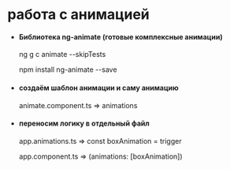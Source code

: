 # работа с анимацией

- #### Библиотека ng-animate (готовые комплексные анимации)

  ng g c animate --skipTests

  npm install ng-animate --save

- #### создаём шаблон анимации и саму анимацию

  animate.component.ts => animations

- #### переносим логику в отдельный файл

  app.animations.ts => const boxAnimation = trigger

  app.component.ts => (animations: [boxAnimation])

